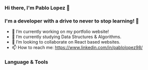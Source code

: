 ### Hi there, I'm Pablo Lopez 👋

### I'm a developer with a drive to never to stop learning! :brain:	

- 🔭 I’m currently working on my portfolio website!
- 🌱 I’m currently studying Data Structures & Algorithms.
- 👯 I’m looking to collaborate on React based websites.
- 📫 How to reach me: https://www.linkedin.com/in/pablolopez98/

### Language & Tools
